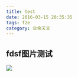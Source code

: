 ```yaml
---
title: test
date: 2016-03-15 20:35:35
tags: f2e
category: 业余天文
---
```


## fdsf图片测试


![](http://ohe4vf6m1.bkt.clouddn.com/3dc85bdejw1f9iwk4q0woj20m80dzjsz.jpg)

